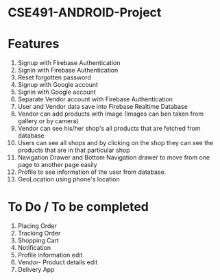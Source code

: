 # CSE491-ANDROID-Project

# Features
1. Signup with Firebase Authentication
2. Signin with Firebase Authentication
3. Reset forgotten password
4. Signup with Google account
5. Signin with Google account
6. Separate Vendor account with Firebase Authentication
7. User and Vendor data save into Firebase Realtime Database
8. Vendor can add products with Image (Images can ben taken from gallery or by camera)
9. Vendor can see his/her shop's all products that are fetched from database
10. Users can see all shops and by clicking on the shop they can see the products that are in that particular shop
11. Navigation Drawer and Bottom Navigation drawer to move from one page to another page easily
12. Profile to see information of the user from database.
13. GeoLocation using phone's location 

# To Do / To be completed
1. Placing Order
2. Tracking Order
3. Shopping Cart
4. Notification
5. Profile information edit
6. Vendor- Product details edit
7. Delivery App

